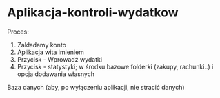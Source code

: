 # Aplikacja-kontroli-wydatkow
Proces:
1. Zakładamy konto
2. Aplikacja wita imieniem
3. Przycisk - Wprowadź wydatki 
4. Przycisk - statystyki; w środku bazowe folderki (zakupy, rachunki..) i opcja dodawania własnych

Baza danych (aby, po wyłączeniu aplikacji, nie stracić danych)

